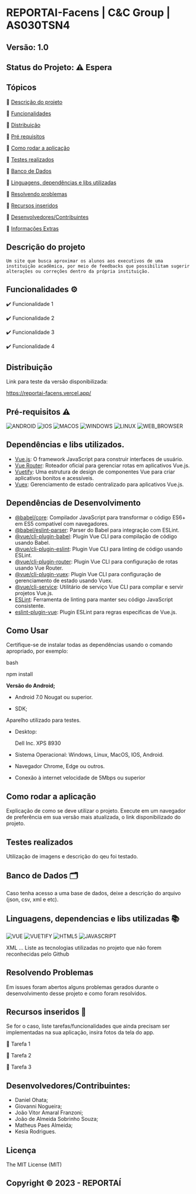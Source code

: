 # REPORTAI-Facens | C&C Group | AS030TSN4
## Versão: 1.0 
## Status do Projeto: ⚠️ Espera

## Tópicos
🔹 [Descrição do projeto](#descrição-do-projeto)

🔹 [Funcionalidades](#funcionalidades-%EF%B8%8F)

🔹 [Distribuição](#distribuição)

🔹 [Pré requisitos](#pré-requisitos-%EF%B8%8F)

🔹 [Como rodar a aplicação](#como-rodar-a-aplicação)

🔹 [Testes realizados](#testes-realizados)

🔹 [Banco de Dados](#banco-de-dados-%EF%B8%8F)

🔹 [Linguagens, dependências e libs utilizadas](#linguagens-dependencias-e-libs-utilizadas-)

🔹 [Resolvendo problemas](#recursos-inseridos-)

🔹 [Recursos inseridos](#recursos-de-inseridos-)

🔹 [Desenvolvedores/Contribuintes](#desenvolvedorescontribuintes)

🔹 [Informações Extras](#licença)

## Descrição do projeto
	Um site que busca aproximar os alunos aos executivos de uma instituição acadêmica, por meio de feedbacks que possibilitam sugerir alterações ou correções dentro da própria instituição.

## Funcionalidades ⚙️

✔️ Funcionalidade 1

✔️ Funcionalidade 2

✔️ Funcionalidade 3

✔️ Funcionalidade 4

## Distribuição
Link para teste da versão disponibilizada: 

https://reportai-facens.vercel.app/

## Pré-requisitos ⚠️    

![ANDROID](https://img.shields.io/badge/android-3DDC84?style=for-the-badge&logo=android&logoColor=white)
 ![IOS](https://img.shields.io/badge/IOS-ffffff?style=for-the-badge&logo=apple&logoColor=black)
 ![MACOS](https://img.shields.io/badge/Mac%20OS-ffffff?style=for-the-badge&logo=apple&logoColor=black)
 ![WINDOWS](https://img.shields.io/badge/WINDOWS-03a9fc?style=for-the-badge&logo=windows&logoColor=white)
 ![LINUX](https://img.shields.io/badge/LINUX-ffffff?style=for-the-badge&logo=linux&logoColor=black)
 ![WEB_BROWSER](https://img.shields.io/badge/Browser-079ded?style=for-the-badge&logo=web&logoColor=white)

 ## Dependências e libs utilizados.

 - [Vue.js](https://vuejs.org/): O framework JavaScript para construir interfaces de usuário.
 - [Vue Router](https://router.vuejs.org/): Roteador oficial para gerenciar rotas em aplicativos Vue.js.
 - [Vuetify](https://vuetifyjs.com/en/): Uma estrutura de design de componentes Vue para criar aplicativos bonitos e acessíveis.
 - [Vuex](https://vuex.vuejs.org/): Gerenciamento de estado centralizado para aplicativos Vue.js.

 ## Dependências de Desenvolvimento

- [@babel/core](https://babeljs.io/): Compilador JavaScript para transformar o código ES6+ em ES5 compatível com navegadores.
- [@babel/eslint-parser](https://babeljs.io/): Parser do Babel para integração com ESLint.
- [@vue/cli-plugin-babel](https://cli.vuejs.org/guide/plugins-and-presets.html#babel): Plugin Vue CLI para compilação de código usando Babel.
- [@vue/cli-plugin-eslint](https://cli.vuejs.org/guide/plugins-and-presets.html#eslint): Plugin Vue CLI para linting de código usando ESLint.
- [@vue/cli-plugin-router](https://cli.vuejs.org/guide/plugins-and-presets.html#router): Plugin Vue CLI para configuração de rotas usando Vue Router.
- [@vue/cli-plugin-vuex](https://cli.vuejs.org/guide/plugins-and-presets.html#vuex): Plugin Vue CLI para configuração de gerenciamento de estado usando Vuex.
- [@vue/cli-service](https://cli.vuejs.org/guide/cli-service.html): Utilitário de serviço Vue CLI para compilar e servir projetos Vue.js.
- [ESLint](https://eslint.org/): Ferramenta de linting para manter seu código JavaScript consistente.
- [eslint-plugin-vue](https://eslint.vuejs.org/): Plugin ESLint para regras específicas de Vue.js.
## Como Usar

Certifique-se de instalar todas as dependências usando o comando apropriado, por exemplo:

bash

npm install


<strong>Versão do Android;</strong>
- Android 7.0 Nougat ou superior.

- SDK;

Aparelho utilizado para testes.

- Desktop:
  
  Dell Inc. XPS 8930

- Sistema Operacional: Windows, Linux, MacOS, IOS, Android.
- Navegador Chrome, Edge ou outros.
- Conexão à internet velocidade de 5Mbps ou superior

## Como rodar a aplicação
Explicação de como se deve utilizar o projeto.
Execute em um navegador de preferência em sua versão mais atualizada, o link disponibilizado do projeto.

## Testes realizados
Utilização de imagens e descrição do qeu foi testado.

## Banco de Dados 🗂️
Caso tenha acesso a uma base de dados, deixe a descrição do arquivo (json, csv, xml e etc).

## Linguagens, dependencias e libs utilizadas 📚
![VUE](https://img.shields.io/badge/Vue-3DDC84?style=for-the-badge&logo=vue.js&logoColor=white)
![VUETIFY](https://img.shields.io/badge/Vuetify%203-3DDC84?style=for-the-badge&logo=vue.js&logoColor=white)
![HTML5](https://img.shields.io/badge/HTML5-ff4500?style=for-the-badge&logo=html5&logoColor=white)
![JAVASCRIPT](https://img.shields.io/badge/JavaScript-f7ef00?style=for-the-badge&logo=JavaScript&logoColor=black)



XML
...
Liste as tecnologias utilizadas no projeto que não forem reconhecidas pelo Github

## Resolvendo Problemas 
Em issues foram abertos alguns problemas gerados durante o desenvolvimento desse projeto e como foram resolvidos.

## Recursos inseridos 🧰
Se for o caso, liste tarefas/funcionalidades que ainda precisam ser implementadas na sua aplicação, insira fotos da tela do app.

📝 Tarefa 1

📝 Tarefa 2

📝 Tarefa 3

## Desenvolvedores/Contribuintes:
- Daniel Ohata;
- Giovanni Nogueira;
- João Vitor Amaral Franzoni;
- João de Almeida Sobrinho Souza;
- Matheus Paes Almeida;
- Kesia Rodrigues.

## Licença
The MIT License (MIT) 

## Copyright ©️ 2023 - REPORTAÍ
